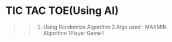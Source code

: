 # TIC TAC TOE(Using AI)
  >> 1. Using Randomize Algorithm
  >> 2.Algo used : MAXMIN Algorithm
  >> 1Player Game !
